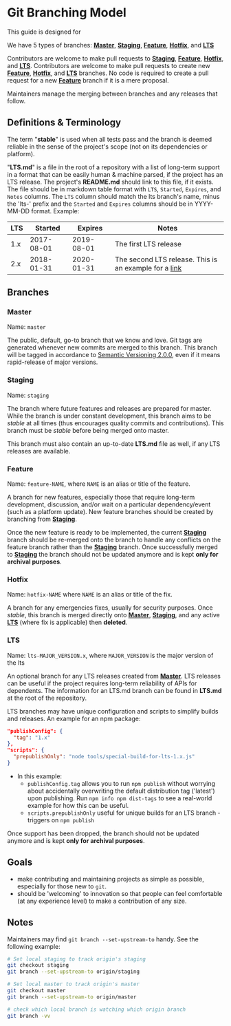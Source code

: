 # Git Branching Model

This guide is designed for

We have 5 types of branches: [**Master**](#master), [**Staging**](#staging), [**Feature**](#feature), [**Hotfix**](#hostfix), and [**LTS**](#lts)

Contributors are welcome to make pull requests to [**Staging**](#staging), [**Feature**](#feature), [**Hotfix**](#hostfix), and [**LTS**](#lts).
Contributors are welcome to make pull requests to create new [**Feature**](#feature), [**Hotfix**](#hostfix), and [**LTS**](#lts) branches.
No code is required to create a pull request for a new [**Feature**](#feature) branch if it is a mere proposal.

Maintainers manage the merging between branches and any releases that follow.


## Definitions & Terminology

The term "**stable**" is used when all tests pass and the branch is deemed reliable in the sense of the project's scope (not on its dependencies or platform).

"**LTS.md**" is a file in the root of a repository with a list of long-term support in a format that can be easily human & machine parsed, if the project has an LTS release. The project's **README.md** should link to this file, if it exists. The file should be in markdown table format with `LTS`, `Started`, `Expires`, and `Notes` columns. The `LTS` column should match the lts branch's name, minus the 'lts-' prefix and the `Started` and `Expires` columns should be in YYYY-MM-DD format. Example:

| LTS           | Started       | Expires    | Notes                                                      |
| ------------- | ------------- | ---------- | ---------------------------------------------------------- |
| 1.x           | 2017-08-01    | 2019-08-01 | The first LTS release                                      |
| 2.x           | 2018-01-31    | 2020-01-31 | The second LTS release. This is an example for a [link](#) |


## Branches

### Master

Name: `master`

The public, default, go-to branch that we know and love. Git tags are generated whenever new commits are merged to this branch. This branch will be tagged in accordance to [Semantic Versioning 2.0.0](http://semver.org/spec/v2.0.0.html), even if it means rapid-release of major versions.

### Staging

Name: `staging`

The branch where future features and releases are prepared for master. While the branch is under constant development, this branch aims to be *stable* at all times (thus encourages quality commits and contributions). This branch must be *stable* before being merged onto master.

This branch must also contain an up-to-date **LTS.md** file as well, if any LTS releases are available.

### Feature

Name: `feature-NAME`, where `NAME` is an alias or title of the feature.

A branch for new features, especially those that require long-term development, discussion, and/or wait on a particular dependency/event (such as a platform update). New feature branches should be created by branching from [**Staging**](#staging).

Once the new feature is ready to be implemented, the current [**Staging**](#staging) branch should be re-merged onto the branch to handle any conflicts on the feature branch rather than the [**Staging**](#staging) branch. Once successfully merged to [**Staging**](#staging) the branch should not be updated anymore and is kept **only for archival purposes**.

### Hotfix

Name: `hotfix-NAME` where `NAME` is an alias or title of the fix.

A branch for any emergencies fixes, usually for security purposes. Once *stable*, this branch is merged directly onto [**Master**](#master), [**Staging**](#staging), and any active [**LTS**](#lts) (where fix is applicable) then **deleted**.

### LTS

Name: `lts-MAJOR_VERSION.x`, where `MAJOR_VERSION` is the major version of the lts

An optional branch for any LTS releases created from [**Master**](#master). LTS releases can be useful if the project requires long-term reliability of APIs for dependents. The information for an LTS.md branch can be found in **LTS.md** at the root of the repository.

LTS branches may have unique configuration and scripts to simplify builds and releases. An example for an npm package:
  ```json
  "publishConfig": {
    "tag": "1.x"
  },
  "scripts": {
    "prepublishOnly": "node tools/special-build-for-lts-1.x.js"
  }
  ```
  - In this example:
    - `publishConfig.tag` allows you to run `npm publish` without worrying about accidentally overwriting the default distribution tag ('latest') upon publishing. Run `npm info npm dist-tags` to see a real-world example for how this can be useful.
    - `scripts.prepublishOnly` useful for unique builds for an LTS branch - triggers on `npm publish`

Once support has been dropped, the branch should not be updated anymore and is kept **only for archival purposes**.


## Goals
  - make contributing and maintaining projects as simple as possible, especially for those new to `git`.
  - should be 'welcoming' to innovation so that people can feel comfortable (at any experience level) to make a contribution of any size.


## Notes
Maintainers may find `git branch --set-upstream-to` handy. See the following example:
```sh
# Set local staging to track origin's staging
git checkout staging
git branch --set-upstream-to origin/staging

# Set local master to track origin's master
git checkout master
git branch --set-upstream-to origin/master

# check which local branch is watching which origin branch
git branch -vv
```

